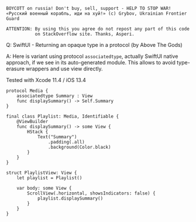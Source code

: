 ```
BOYCOTT on russia! Don't buy, sell, support - HELP TO STOP WAR!
«Русский военный корабль, иди на хуй!» (c) Grybov, Ukrainian Frontier Guard

ATTENTION: By using this you agree do not repost any part of this code
           on StackOverflow site. Thanks, Asperi.
```

Q: SwiftUI - Returning an opaque type in a protocol (by Above The Gods)

A: Here is variant using protocol `associatedtype`, actually SwiftUI native approach, if we see in its auto-generated module. This allows to avoid type-erasure wrappers and use view directly.

Tested with Xcode 11.4 / iOS 13.4

```
protocol Media {
    associatedtype Summary : View
    func displaySummary() -> Self.Summary
}

final class Playlist: Media, Identifiable {
    @ViewBuilder
    func displaySummary() -> some View {
        HStack {
            Text("Summary")
                .padding(.all)
                .background(Color.black)
        }
    }
}

struct PlaylistView: View {
    let playlist = Playlist()

    var body: some View {
        ScrollView(.horizontal, showsIndicators: false) {
            playlist.displaySummary()
        }
    }
}
```
